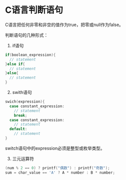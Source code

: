 # C语言判断语句

C语言把任何非零和非空的值作为true，把零或null作为false。

判断语句的几种形式：

1. if语句

```c
if(boolean_expression){
  // statement
}else if{
  // statement
}else{
  // statement
}
```

2. swith语句

```c
swich(expression){
  case constant_expression:
    // statement
    break;
  case constant_expression:
    // statement
  default:
    // statement
}
```

switch语句中的expression必须是整型或枚举类型。

3. 三元运算符

```c
(num % 2 == 0) ? printf("偶数") : printf("奇数");
sum = char_value == 'A' ? A * number : B * number;
```
